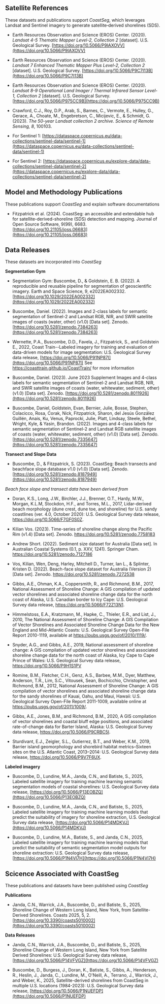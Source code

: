 
## Satellite References

These datasets and publications support *CoastSeg*, which leverages Landsat and Sentinel imagery to generate satellite‑derived shorelines (SDS).


- Earth Resources Observation and Science (EROS) Center. (2020). *Landsat 4-5 Thematic Mapper Level-2, Collection 2* [dataset]. U.S. Geological Survey. [https://doi.org/10.5066/P9IAXOVV](https://doi.org/10.5066/P9IAXOVV)

- Earth Resources Observation and Science (EROS) Center. (2020). *Landsat 7 Enhanced Thematic Mapper Plus Level-2, Collection 2* [dataset]. U.S. Geological Survey. [https://doi.org/10.5066/P9C7I13B](https://doi.org/10.5066/P9C7I13B)

- Earth Resources Observation and Science (EROS) Center. (2020). *Landsat 8-9 Operational Land Imager / Thermal Infrared Sensor Level-1, Collection 2* [dataset]. U.S. Geological Survey. [https://doi.org/10.5066/P975CC9B](https://doi.org/10.5066/P975CC9B)

- Crawford, C.J., Roy, D.P., Arab, S., Barnes, C., Vermote, E., Hulley, G., Gerace, A., Choate, M., Engebretson, C., Micijevic, E., & Schmidt, G. (2023). *The 50-year Landsat collection 2 archive*. *Science of Remote Sensing, 8*, 100103.

- For Sentinel 1: [https://dataspace.copernicus.eu/data-collections/sentinel-data/sentinel-1](https://dataspace.copernicus.eu/data-collections/sentinel-data/sentinel-1)

- For Sentinel 2: [https://dataspace.copernicus.eu/explore-data/data-collections/sentinel-data/sentinel-2](https://dataspace.copernicus.eu/explore-data/data-collections/sentinel-data/sentinel-2)

## Model and Methodology Publications

These publications support *CoastSeg* and explain software documentations 

- Fitzpatrick et al. (2024). CoastSeg: an accessible and extendable hub for satellite-derived-shoreline (SDS) detection and mapping. Journal of Open Source Software, 9(99), 6683. [https://doi.org/10.21105/joss.06683](https://doi.org/10.21105/joss.06683)


## Data Releases

These datasets are incorporated into *CoastSeg*

**Segmentation Gym**

- Segmentation Gym: Buscombe, D., & Goldstein, E. B. (2022). A reproducible and reusable pipeline for segmentation of geoscientific imagery. Earth and Space Science, 9, e2022EA002332. [https://doi.org/10.1029/2022EA002332](https://doi.org/10.1029/2022EA002332)

- Buscombe, Daniel. (2022). Images and 2-class labels for semantic segmentation of Sentinel-2 and Landsat RGB, NIR, and SWIR satellite images of coasts (water, other) (v1.0) [Data set]. Zenodo. [https://doi.org/10.5281/zenodo.7384263](https://doi.org/10.5281/zenodo.7384263)

- Wernette, P.A., Buscombe, D.D., Favela, J., Fitzpatrick, S., and Goldstein E., 2022, Coast Train--Labeled imagery for training and evaluation of data-driven models for image segmentation: U.S. Geological Survey data release, [https://doi.org/10.5066/P91NP87I](https://doi.org/10.5066/P91NP87I) See https://coasttrain.github.io/CoastTrain/ for more information

- Buscombe, Daniel. (2023). June 2023 Supplement Images and 4-class labels for semantic segmentation of Sentinel-2 and Landsat RGB, NIR, and SWIR satellite images of coasts (water, whitewater, sediment, other) (v1.0) [Data set]. Zenodo. [https://doi.org/10.5281/zenodo.8011926](https://doi.org/10.5281/zenodo.8011926)

- Buscombe, Daniel, Goldstein, Evan, Bernier, Julie, Bosse, Stephen, Colacicco, Rosa, Corak, Nick, Fitzpatrick, Sharon, del Jesús González Guillén, Anais, Ku, Venus, Paprocki, Julie, Platt, Lindsay, Steele, Bethel, Wright, Kyle, & Yasin, Brandon. (2022). Images and 4-class labels for semantic segmentation of Sentinel-2 and Landsat RGB satellite images of coasts (water, whitewater, sediment, other) (v1.0) [Data set]. Zenodo. [https://doi.org/10.5281/zenodo.7335647](https://doi.org/10.5281/zenodo.7335647)

**Transect and Slope Data**

- Buscombe, D., & Fitzpatrick, S. (2023). CoastSeg: Beach transects and beachface slope database v1.0 (v1.0) [Data set]. Zenodo. [https://doi.org/10.5281/zenodo.8187949](https://doi.org/10.5281/zenodo.8187949)

*Beach face slope and transect data have been derived from*

- Doran, K.S., Long, J.W., Birchler, J.J., Brenner, O.T., Hardy, M.W., Morgan, K.L.M, Stockdon, H.F., and Torres, M.L., 2017, Lidar-derived beach morphology (dune crest, dune toe, and shoreline) for U.S. sandy coastlines (ver. 4.0, October 2020): U.S. Geological Survey data release, https://doi.org/10.5066/F7GF0S0Z.

- Kilian Vos. (2023). Time-series of shoreline change along the Pacific Rim (v1.4) [Data set]. Zenodo. https://doi.org/10.5281/zenodo.7758183

- Andrew Short. (2022). Sediment size dataset for Australia [Data set]. In Australian Coastal Systems (0.1, p. XXV, 1241). Springer Cham. https://doi.org/10.5281/zenodo.7127186

- Vos, Kilian, Wen, Deng, Harley, Mitchell D., Turner, Ian L., & Splinter, Kristen D. (2022). Beach-face slope dataset for Australia (Version 2) [Data set]. Zenodo. https://doi.org/10.5281/zenodo.7272538

- Gibbs, A.E., Ohman, K.A., Coppersmith, R., and Richmond, B.M., 2017, National Assessment of Shoreline Change: A GIS compilation of updated vector shorelines and associated shoreline change data for the north coast of Alaska, U.S. Canadian border to Icy Cape: U.S. Geological Survey data release, https://doi.org/10.5066/F72Z13N1.

- Himmelstoss, E.A., Kratzmann, M., Hapke, C., Thieler, E.R., and List, J., 2010, The National Assessment of Shoreline Change: A GIS Compilation of Vector Shorelines and Associated Shoreline Change Data for the New England and Mid-Atlantic Coasts: U.S. Geological Survey Open-File Report 2010-1119, available at https://pubs.usgs.gov/of/2010/1119/.

- Snyder, A.G., and Gibbs, A.E., 2019, National assessment of shoreline change: A GIS compilation of updated vector shorelines and associated shoreline change data for the north coast of Alaska, Icy Cape to Cape Prince of Wales: U.S. Geological Survey data release, https://doi.org/10.5066/P9H1S1PV

- Romine, B.M., Fletcher, C.H., Genz, A.S., Barbee, M.M., Dyer, Matthew, Anderson, T.R., Lim, S.C., Vitousek, Sean, Bochicchio, Christopher, and Richmond, B.M., 2012, National Assessment of Shoreline Change: A GIS compilation of vector shorelines and associated shoreline change data for the sandy shorelines of Kauai, Oahu, and Maui, Hawaii: U.S. Geological Survey Open-File Report 2011-1009, available online at https://pubs.usgs.gov/of/2011/1009/.

- Gibbs, A.E., Jones, B.M., and Richmond, B.M., 2020, A GIS compilation of vector shorelines and coastal bluff edge positions, and associated rate-of-change data for Barter Island, Alaska: U.S. Geological Survey data release, https://doi.org/10.5066/P9CRBC5I. 

- Sturdivant, E.J., Zeigler, S.L., Gutierrez, B.T., and Weber, K.M., 2019, Barrier island geomorphology and shorebird habitat metrics–Sixteen sites on the U.S. Atlantic Coast, 2013–2014: U.S. Geological Survey data release, https://doi.org/10.5066/P9V7F6UX. 

**Labeled imagery**

- Buscombe, D., Lundine, M.A., Janda, C.N., and Batiste, S., 2025, Labeled satellite imagery for training machine learning semantic segmentation models of coastal shorelines: U.S. Geological Survey data release, [https://doi.org/10.5066/P13EOBZQ](https://doi.org/10.5066/P13EOBZQ)

- Buscombe, D., Lundine, M.A., Janda, C.N., and Batiste, S., 2025, Labeled satellite imagery for training machine learning models that predict the suitability of imagery for shoreline extraction, U.S. Geological Survey data release, [https://doi.org/10.5066/P14MDKVJ](https://doi.org/10.5066/P14MDKVJ)

- Buscombe, D., Lundine, M.A., Batiste, S., and Janda, C.N., 2025, Labeled satellite imagery for training machine learning models that predict the suitability of semantic segmentation model outputs for shoreline extraction: U.S. Geological Survey data release,[https://doi.org/10.5066/P1N4VI7H](https://doi.org/10.5066/P1N4VI7H)


## Scicence Associated with CoastSeg

These publications and datasets have been published using *CoastSeg*

**Publications**

- Janda, C.N., Warrick, J.A., Buscombe, D., and Batiste, S., 2025, Shoreline Change of Western Long Island, New York, from Satellite-Derived Shorelines. Coasts 2025, 5, 2. [https://doi.org/10.3390/coasts5010002](https://doi.org/10.3390/coasts5010002)

**Data Releases**

- Janda, C.N., Warrick, J.A., Buscombe, D., and Batiste, S., 2025, Shoreline Change of Western Long Island, New York from Satellite Derived Shorelines: U.S. Geological Survey data release, [https://doi.org/10.5066/P14VFVGZ](https://doi.org/10.5066/P14VFVGZ)

- Buscombe, D., Burgess, J., Doran, K., Batiste, S., Gibbs, A., Henderson, R., Heslin, J., Janda, C., Lundine, M., O'Neill, A., Terrano, J., Warrick, J., and Weber, K., 2025, Satellite-derived shorelines from CoastSeg in multiple U.S. locations (1984-2023): U.S. Geological Survey data release, [https://doi.org/10.5066/P1NUEFDP](https://doi.org/10.5066/P1NUEFDP)